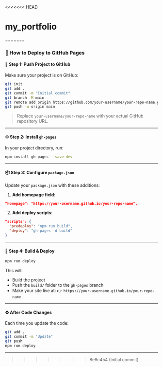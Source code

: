 <<<<<<< HEAD
# my_portfolio
=======
### 🚀 How to Deploy to GitHub Pages

#### 📝 Step 1: Push Project to GitHub

Make sure your project is on GitHub:

```bash
git init
git add .
git commit -m "Initial commit"
git branch -M main
git remote add origin https://github.com/your-username/your-repo-name.git
git push -u origin main
```

> Replace `your-username/your-repo-name` with your actual GitHub repository URL.

---

#### ⚙️ Step 2: Install `gh-pages`

In your project directory, run:

```bash
npm install gh-pages --save-dev
```

---

#### 📦 Step 3: Configure `package.json`

Update your `package.json` with these additions:

1. **Add homepage field**:

```json
"homepage": "https://your-username.github.io/your-repo-name",
```

2. **Add deploy scripts**:

```json
"scripts": {
  "predeploy": "npm run build",
  "deploy": "gh-pages -d build"
}
```

---

#### 🔨 Step 4: Build & Deploy

```bash
npm run deploy
```

This will:

* Build the project
* Push the `build/` folder to the `gh-pages` branch
* Make your site live at:
  👉 `https://your-username.github.io/your-repo-name`

---

#### ♻️ After Code Changes

Each time you update the code:

```bash
git add .
git commit -m "Update"
git push
npm run deploy
```

---

>>>>>>> 8e9c454 (Initial commit)
